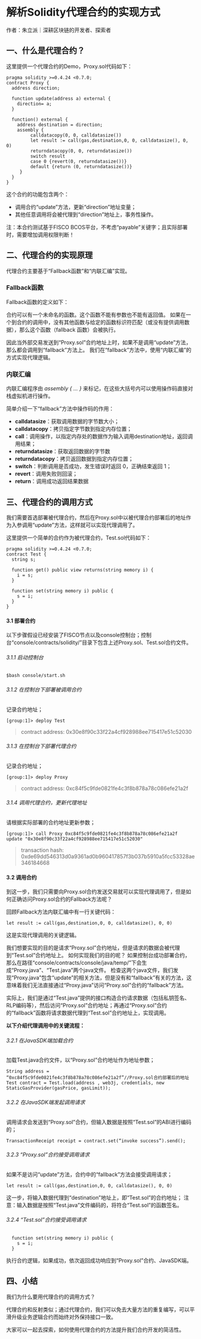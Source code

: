 # 解析Solidity代理合约的实现方式

作者：朱立派｜深耕区块链的开发者、探索者

## 一、什么是代理合约？

这里提供一个代理合约的Demo，Proxy.sol代码如下：

```
pragma solidity >=0.4.24 <0.7.0;
contract Proxy {
  address direction;

  function update(address a) external {
    direction= a;
  }
  
  function() external {
    address destination = direction;
    assembly {
         calldatacopy(0, 0, calldatasize())
         let result := call(gas,destination,0, 0, calldatasize(), 0, 0)
         returndatacopy(0, 0, returndatasize())
         switch result
         case 0 {revert(0, returndatasize())}
         default {return (0, returndatasize())}
     }
  }
}
```

这个合约的功能包含两个：

- 调用合约“update”方法，更新“direction”地址变量；
- 其他任意调用将会被代理到“direction”地址上，事务性操作。

注：本合约测试基于FISCO BCOS平台，不考虑“payable”关键字；且实际部署时，需要增加调用权限判断！

## 二、代理合约的实现原理

代理合约主要基于“Fallback函数”和“内联汇编”实现。

### Fallback函数

Fallback函数的定义如下：

合约可以有一个未命名的函数。这个函数不能有参数也不能有返回值。 如果在一个到合约的调用中，没有其他函数与给定的函数标识符匹配（或没有提供调用数据），那么这个函数（fallback 函数）会被执行。

因此当外部交易发送到“Proxy.sol”合约地址上时，如果不是调用“update”方法，那么都会调用到“fallback”方法上。
我们在“fallback”方法中，使用“内联汇编”的方式实现代理逻辑。

### 内联汇编

内联汇编程序由 *assembly { ... }* 来标记，在这些大括号内可以使用操作码直接对栈虚拟机进行操作。

简单介绍一下“fallback”方法中操作码的作用：

- **calldatasize**：获取调用数据的字节数大小；
- **calldatacopy**：拷贝指定字节数到指定内存位置；
- **call**：调用操作，以指定内存处的数据作为输入调用destination地址，返回调用结果；
- **returndatasize**：获取返回数据的字节数
- **returndatacopy**：拷贝返回数据到指定内存位置；
- **switch**：判断调用是否成功，发生错误时返回 0，正确结束返回 1；
- **revert**：调用失败则回滚；
- **return**：调用成功返回结果数据

## 三、代理合约的调用方式

我们需要首选部署被代理合约，然后在Proxy.sol中以被代理合约部署后的地址作为入参调用“update”方法，这样就可以实现代理调用了。

这里提供一个简单的合约作为被代理合约，Test.sol代码如下：

```
pragma solidity >=0.4.24 <0.7.0;
contract Test {
  string s;

  function get() public view returns(string memory i) {
    i = s;
  }
  
  function set(string memory i) public {
    s = i;
  }
}
```



#### 3.1 部署合约

以下步骤假设已经安装了FISCO节点以及console控制台；控制台“console/contracts/solidity/”目录下包含上述Proxy.sol、Test.sol合约文件。

###### 3.1.1 启动控制台
```
$bash console/start.sh
```

###### 3.1.2 在控制台下部署被调用合约

记录合约地址；

```
[group:1]> deploy Test 
```

>contract address: 0x30e8f90c33f22a4cf928988ee715417e51c52030


###### 3.1.3 在控制台下部署代理合约

记录合约地址；

```
[group:1]> deploy Proxy 
```

>contract address: 0xc84f5c9fde0821fe4c3f8b878a78c086efe21a2f



###### 3.1.4 调用代理合约，更新代理地址

请根据实际部署的合约地址更新参数；

```
[group:1]> call Proxy 0xc84f5c9fde0821fe4c3f8b878a78c086efe21a2f update "0x30e8f90c33f22a4cf928988ee715417e51c52030"
```

>transaction hash: 0xde69dd546313d0a9361ad0b960417857f3b037b5910a5fcc53328ae346184668


#### 3.2 调用合约

到这一步，我们只需要向Proxy.sol合约发送交易就可以实现代理调用了，但是如何正确访问Proxy.sol合约的Fallback方法呢？

回顾Fallback方法内联汇编中有一行关键代码：

```
let result := call(gas,destination,0, 0, calldatasize(), 0, 0)
```

这是实现代理调用的关键逻辑。

我们想要实现的目的是请求“Proxy.sol”合约地址，但是请求的数据会被代理到“Test.sol”合约地址上。
如何实现我们的目的呢？
如果控制台成功部署合约，那么在路径“console/contracts/console/java/temp/”下会生成“Proxy.java”、“Test.java”两个java文件。
检查这两个java文件，我们发现“Proxy.java”包含“update”的相关方法，但是没有和“fallback”有关的方法，这意味着我们无法直接通过“Proxy.java”访问“Proxy.sol”合约的“fallback”方法。

实际上，我们是通过“Test.java”提供的接口构造合约请求数据（包括私钥签名、RLP编码等），然后访问“Proxy.sol”合约地址；再通过“Proxy.sol”合约的“fallback”函数将请求数据代理到“Test.sol”合约地址上，实现调用。


**以下介绍代理调用中的关键流程：**


###### 3.2.1 在JavaSDK端加载合约
加载Test.java合约文件，以“Proxy.sol”合约地址作为地址参数；

```
String address = “0xc84f5c9fde0821fe4c3f8b878a78c086efe21a2f”//Proxy.sol合约部署后的地址
Test contract = Test.load(address , web3j, credentials, new StaticGasProvider(gasPrice, gasLimit));
```

###### 3.2.2 在JavaSDK端发起调用请求
调用请求会发送到“Proxy.sol”合约，但输入数据是按照“Test.sol”的ABI进行编码的；

```
TransactionReceipt receipt = contract.set(“invoke success”).send();
```

###### 3.2.3 “Proxy.sol”合约接受调用请求
如果不是访问“update”方法，合约中的“fallback”方法会接受调用请求；

```
let result := call(gas,destination,0, 0, calldatasize(), 0, 0)
```

这一步，将输入数据代理到“destination”地址上，即“Test.sol”的合约地址；
注意：输入数据是按照“Test.java”文件编码的，将符合“Test.sol”的函数签名。

###### 3.2.4 “Test.sol”合约接受调用请求
```
  function set(string memory i) public {
    s = i;
  }
```
执行合约逻辑，如果成功，依次返回成功响应到“Proxy.sol”合约、JavaSDK端。



## 四、小结

我们为什么要用代理合约的调用方式？

代理合约和反射类似；通过代理合约，我们可以免去大量方法的重复编写，可以平滑升级业务逻辑合约而始终对外保持接口一致。

大家可以一起去探索，如何使用代理合约的方法提升我们合约开发的简洁性。